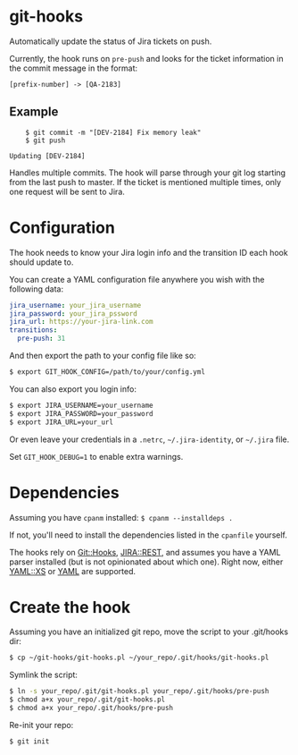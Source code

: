 # git-hooks

Automatically update the status of Jira tickets on push.

Currently, the hook runs on ```pre-push``` and looks for the ticket information in the commit message in the format:

```
[prefix-number] -> [QA-2183]
```

## Example

```base
	$ git commit -m "[DEV-2184] Fix memory leak"
	$ git push

Updating [DEV-2184]
```

Handles multiple commits. The hook will parse through your git log starting from the last push to master.
If the ticket is mentioned multiple times, only one request will be sent to Jira.

# Configuration

The hook needs to know your Jira login info and the transition ID each hook should update to.

You can create a YAML configuration file anywhere you wish with the following data:

```yaml
jira_username: your_jira_username
jira_password: your_jira_pssword
jira_url: https://your-jira-link.com
transitions:
  pre-push: 31
````

And then export the path to your config file like so:

```bash
$ export GIT_HOOK_CONFIG=/path/to/your/config.yml
```

You can also export you login info:

```bash
$ export JIRA_USERNAME=your_username
$ export JIRA_PASSWORD=your_password
$ export JIRA_URL=your_url
```

Or even leave your credentials in a ```.netrc```, ```~/.jira-identity```, or ```~/.jira``` file.

Set ```GIT_HOOK_DEBUG=1``` to enable extra warnings.

# Dependencies

Assuming you have ```cpanm``` installed: ```$ cpanm --installdeps .```

If not, you'll need to install the dependencies listed in the ```cpanfile``` yourself.

The hooks rely on [Git::Hooks](http://search.cpan.org/~gnustavo/Git-Hooks-2.1.7/lib/Git/Hooks.pm), [JIRA::REST](http://search.cpan.org/~gnustavo/JIRA-REST-0.010/lib/JIRA/REST.pm), and assumes you have a YAML parser installed (but is not opinionated about which one). Right now, either [YAML::XS](http://search.cpan.org/dist/YAML-LibYAML/lib/YAML/XS.pod) or [YAML](http://search.cpan.org/~ingy/YAML-1.23/lib/YAML.pod) are supported.

# Create the hook

Assuming you have an initialized git repo, move the script to your .git/hooks dir:

```bash
$ cp ~/git-hooks/git-hooks.pl ~/your_repo/.git/hooks/git-hooks.pl
```

Symlink the script:

```bash
$ ln -s your_repo/.git/git-hooks.pl your_repo/.git/hooks/pre-push
$ chmod a+x your_repo/.git/git-hooks.pl
$ chmod a+x your_repo/.git/hooks/pre-push
```

Re-init your repo:

```bash
$ git init
```
